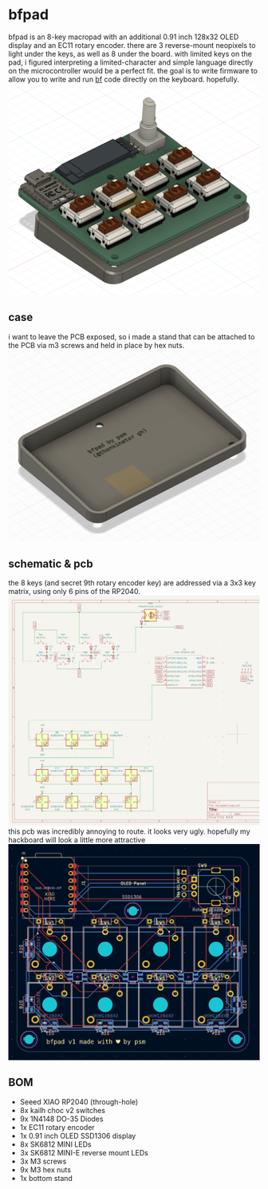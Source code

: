 # bfpad

bfpad is an 8-key macropad with an additional 0.91 inch 128x32 OLED display and an EC11 rotary encoder. there are 3 reverse-mount neopixels to light under the keys, as well as 8 under the board. with limited keys on the pad, i figured interpreting a limited-character and simple language directly on the microcontroller would be a perfect fit. the goal is to write firmware to allow you to write and run [bf](https://en.wikipedia.org/wiki/Brainfuck) code directly on the keyboard. hopefully.
![bfpad](assets/bfpad.png)

## case

i want to leave the PCB exposed, so i made a stand that can be attached to the PCB via m3 screws and held in place by hex nuts.
![case](assets/case.png)

## schematic & pcb

the 8 keys (and secret 9th rotary encoder key) are addressed via a 3x3 key matrix, using only 6 pins of the RP2040.
![schematic](assets/schematic.png)
this pcb was incredibly annoying to route. it looks very ugly. hopefully my hackboard will look a little more attractive
![pcb](assets/pcb.png)

## BOM

-   Seeed XIAO RP2040 (through-hole)
-   8x kailh choc v2 switches
-   9x 1N4148 DO-35 Diodes
-   1x EC11 rotary encoder
-   1x 0.91 inch OLED SSD1306 display
-   8x SK6812 MINI LEDs
-   3x SK6812 MINI-E reverse mount LEDs
-   3x M3 screws
-   9x M3 hex nuts
-   1x bottom stand
